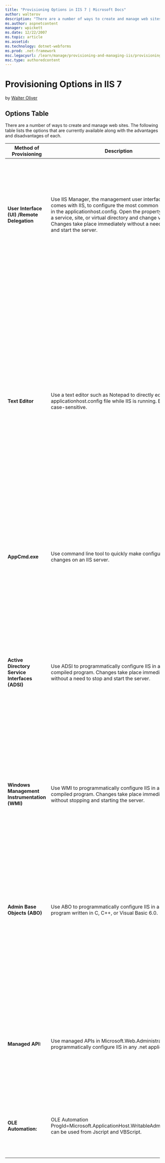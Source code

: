```yaml
---
title: "Provisioning Options in IIS 7 | Microsoft Docs"
author: walterov
description: "There are a number of ways to create and manage web sites. The following table lists the options that are currently available along with the advantages and d..."
ms.author: aspnetcontent
manager: wpickett
ms.date: 12/22/2007
ms.topic: article
ms.assetid: 
ms.technology: dotnet-webforms
ms.prod: .net-framework
msc.legacyurl: /learn/manage/provisioning-and-managing-iis/provisioning-options-in-iis-7
msc.type: authoredcontent
---
```

Provisioning Options in IIS 7
====================
by [Walter Oliver](https://github.com/walterov)

## Options Table

There are a number of ways to create and manage web sites. The following table lists the options that are currently available along with the advantages and disadvantages of each.

| Method of Provisioning | Description | Advantages | Disadvantages |
| --- | --- | --- | --- |
| **User Interface (UI)** **/Remote Delegation** | Use IIS Manager, the management user interface that comes with IIS, to configure the most common properties in the applicationhost.config. Open the property sheets for a service, site, or virtual directory and change values. Changes take place immediately without a need to stop and start the server. | When you create a site or virtual directory, or when you configure a feature with more than one property, the IIS Manager user interface sets all the supporting properties. IIS Manager informs you if a new value is invalid. | Managing large IIS server configurations or multiple servers over the Internet can be slow and cumbersome. Not all configuration properties can be accessed in the user interface. |
| **Text Editor** | Use a text editor such as Notepad to directly edit the applicationhost.config file while IIS is running. Entries are case-sensitive. | You can change multiple properties or create new nodes in one instance without having to open and close multiple property sheets. | It is easy to corrupt an IIS server by using edit-while-running. If your edits include XML that is not formatted correctly, IIS cannot read the applicationhost.config and the last history file must be restored. If your edits include an invalid configuration that does not comply with the rules in the schema, an error is logged in the event viewer, but the rest of IIS can run. Property inheritance must be taken into consideration when cutting and pasting portions of the applicationhost.config. The section you paste might inherit properties from parent nodes and impart properties to child nodes. If you are using edit-while-running over the network and the connection fails, you might end up with an invalid applicationhost.config. Using edit-while-running on multiple servers in a Web farm takes as much time as using the user interface. |
| **AppCmd.exe** | Use command line tool to quickly make configuration changes on an IIS server. | The tools were developed to provide solutions to the most popular administration tasks. | ? |
| **Active Directory Service Interfaces (ADSI)** | Use ADSI to programmatically configure IIS in a script or compiled program. Changes take place immediately without a need to stop and start the server. | Configuring large sites or multiple servers with ADSI is fast and efficient. ADSI is scriptable. You can configure IIS 4.0, IIS 5.0, IIS 5.1, and IIS 6.0, IIS 7.0 with IIS 6.0 compatible mode enabled with ADSI, as long as you use error checking that can handle missing objects and properties. You can extend the IIS schema with ADSI, though it is not recommended. | If you create a site or virtual directory, or use a property that depends on others, you must ensure that you know which supporting properties need to be created and set as well. Only available for IIS 7.0 if IIS 6.0 compatible mode is enabled. Difficult to use. |
| **Windows Management Instrumentation (WMI)** | Use WMI to programmatically configure IIS in a script or compiled program. Changes take place immediately without stopping and starting the server. | Configuring large sites or multiple servers with WMI is fast and efficient. WMI is scriptable. | If you create a site or virtual directory, or use a property that depends on others, you must ensure that you know which supporting properties need to be created and set as well. Difficult to use. |
| **Admin Base Objects (ABO)** | Use ABO to programmatically configure IIS in a compiled program written in C, C++, or Visual Basic 6.0. | It is faster than using ADSI or WMI because the ADSI and WMI providers are wrappers for ABO. | If you create a site or virtual directory, or use a property that depends on others, you must ensure that you know which supporting properties need to be created and set as well. ABO is not scriptable. ABO applications can only be written in C++ or Visual Basic 6.0. Since ABO accesses IIS at the lowest level, it is more difficult to use than ADSI or WMI because there are no methods that compress multiple lines of ABO code into one method call. Also, there are no safeguards to prevent you from configuring invalid settings. Not available for IIS 7.0. |
| **Managed API:** | Use managed APIs in Microsoft.Web.Administration to programmatically configure IIS in any .net application. | Configuring large sites or multiple servers is fast and efficient. Managed, fastest and remoteable using RPC. MWA can create 100,000 sites within 62 seconds (1600 sites/sec) | Only can be used on Windows platform. Many objects are not exposed as strong typed objects, you have to understand the lower APIs to enable to configure certain objects, and properties. Requires RPC for remote server configuration. |
| **OLE Automation:** | OLE Automation ProgId=Microsoft.ApplicationHost.WritableAdminManager, can be used from Jscript and VBScript. | Configuring large sites or multiple servers is fast and efficient. Actually slightly faster than MWA; it is also remoteable. | Need to understand the lower APIs to enable to configure certain objects and properties. Requires RPC for remote server configuration. |
